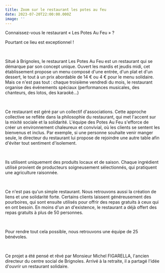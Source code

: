 ```yaml
---
title: Zoom sur le restaurant les potes au feu
date: 2023-07-20T22:00:00.000Z
image: ''
---
```


Connaissez-vous le restaurant « Les Potes Au Feu » ?

Pourtant ce lieu est exceptionnel !

 

Situé à Brignoles, le restaurant Les Potes Au Feu est un restaurant qui se démarque par son concept unique. Ouvert les mardis et jeudis midi, cet établissement propose un menu composé d'une entrée, d'un plat et d'un dessert, le tout à un prix abordable de 14 € ou 4 € pour le menu solidaire. Mais ce n'est pas tout : chaque troisième vendredi du mois, le restaurant organise des événements spéciaux (performances musicales, des chanteurs, des lotos, des karaoké…)

 

Ce restaurant est géré par un collectif d'associations. Cette approche collective se reflète dans la philosophie du restaurant, qui met l'accent sur la mixité sociale et la solidarité. L'équipe des Potes Au Feu s'efforce de créer un environnement chaleureux et convivial, où les clients se sentent les bienvenus et inclus. Par exemple, si une personne souhaite venir manger seule, le directeur du restaurant lui propose de rejoindre une autre table afin d'éviter tout sentiment d'isolement.

 

Ils utilisent uniquement des produits locaux et de saison. Chaque ingrédient utilisé provient de producteurs soigneusement sélectionnés, qui pratiquent une agriculture raisonnée.

 

Ce n'est pas qu'un simple restaurant. Nous retrouvons aussi la création de liens et une solidarité forte. Certains clients laissent généreusement des pourboires, qui sont ensuite utilisés pour offrir des repas gratuits à ceux qui en ont besoin. En moins d'un an d'existence, le restaurant a déjà offert des repas gratuits à plus de 50 personnes.

 

Pour rendre tout cela possible, nous retrouvons une équipe de 25 bénévoles.

 

Ce projet a été pensé et rêvé par Monsieur Michel FIGARELLA, l'ancien directeur du centre social de Brignoles. Arrivé à la retraite, il a partagé l'idée d'ouvrir un restaurant solidaire.
